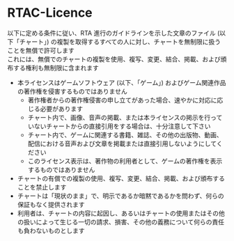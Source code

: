 
# RTAC-Licence  
  
以下に定める条件に従い、RTA 進行のガイドラインを示した文章のファイル (以下「チャート」) の複製を取得するすべての人に対し、チャートを無制限に扱うことを無償で許可します  
これには、無償でのチャートの複製を使用、複写、変更、結合、掲載、および頒布する権利も無制限に含まれます  
  
- 本ライセンスはゲームソフトウェア (以下、「ゲーム」) およびゲーム関連作品の著作権を侵害するものではありません  
  - 著作権者からの著作権侵害の申し立てがあった場合、速やかに対応に応じる必要があります
  - チャート内で、画像、音声の掲載、または本ライセンスの掲示を行っていないチャートからの直接引用をする場合は、十分注意して下さい
  - チャート内で、ゲームに関連する書籍、雑誌、その他の出版物、動画、配信における音声および文章を掲載または直接引用しないようにしてください  
  - このライセンス表示は、著作物の利用者として、ゲームの著作権を表示するものではありません  
- チャートの有償での複製の使用、複写、変更、結合、掲載、および頒布することを禁止します  
- チャートは「現状のまま」で、明示であるか暗黙であるかを問わず、何らの保証もなく提供されます  
- 利用者は、チャートの内容に起因し、あるいはチャートの使用またはその他の扱いによって生じる一切の請求、損害、その他の義務について何らの責任も負わないものとします
